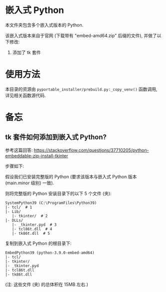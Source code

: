 # 嵌入式 Python

本文件夹包含多个嵌入式版本的 Python.

该嵌入式版本来自于官网 (下载带有 "embed-amd64.zip" 后缀的文件), 并做了以下修改:

1. 添加了 tk 套件

# 使用方法

本目录的资源由 `pyportable_installer/prebuild.py:_copy_venv()` 函数调用, 详见相关函数源代码.

# 备忘

## tk 套件如何添加到嵌入式 Python?

参考这篇回答: https://stackoverflow.com/questions/37710205/python-embeddable-zip-install-tkinter

步骤如下:

假设我们已安装完整版的 Python (要求该版本与嵌入式 Python 版本 (main.minor 级别) 一致).

则将完整版的 Python 安装目录下的以下 5 个文件 (夹):

```
SystemPython39 (C:\ProgramFiles\Python39)
|- tcl/  # 1
|- Lib/
   |- tkinter/  # 2
|- DLLs/
   |- _tkinter.pyd  # 3
   |- tcl86t.dll  # 4
   |- tk86t.dll  # 5
```

复制到嵌入式 Python 的根目录下:

```
EmbedPython39 (python-3.9.0-embed-amd64)
|- tcl/
|- tkinter/
|- _tkinter.pyd
|- tcl86t.dll
|- tk86t.dll
```

(注: 这些文件 (夹) 的总体积在 15MB 左右.)
